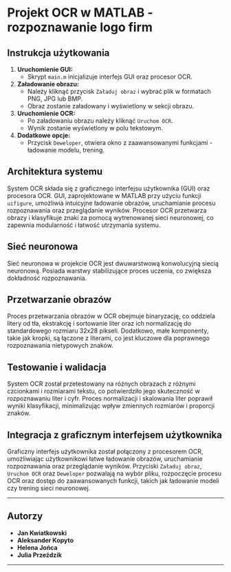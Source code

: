 # Projekt OCR w MATLAB - rozpoznawanie logo firm

## Instrukcja użytkowania

1. **Uruchomienie GUI:**
   - Skrypt `main.m` inicjalizuje interfejs GUI oraz procesor OCR.
2. **Załadowanie obrazu:**
   - Należy kliknąć przycisk `Załaduj obraz` i wybrać plik w formatach PNG, JPG lub BMP.
   - Obraz zostanie załadowany i wyświetlony w sekcji obrazu.
3. **Uruchomienie OCR:**
   - Po załadowaniu obrazu należy kliknąć `Uruchom OCR`.
   - Wynik zostanie wyświetlony w polu tekstowym.
4. **Dodatkowe opcje:**
   - Przycisk `Deweloper`, otwiera okno z zaawansowanymi funkcjami - ładowanie modelu, trening.

## Architektura systemu

System OCR składa się z graficznego interfejsu użytkownika (GUI) oraz procesora OCR. GUI, zaprojektowane w MATLAB przy użyciu funkcji `uifigure`, umożliwia intuicyjne ładowanie obrazów, uruchamianie procesu rozpoznawania oraz przeglądanie wyników. Procesor OCR przetwarza obrazy i klasyfikuje znaki za pomocą wytrenowanej sieci neuronowej, co zapewnia modularność i łatwość utrzymania systemu.

## Sieć neuronowa

Sieć neuronowa w projekcie OCR jest dwuwarstwową konwolucyjną siecią neuronową. Posiada warstwy stabilizujące proces uczenia, co zwiększa dokładność rozpoznawania.

## Przetwarzanie obrazów

Proces przetwarzania obrazów w OCR obejmuje binaryzację, co oddziela litery od tła, ekstrakcję i sortowanie liter oraz ich normalizację do standardowego rozmiaru 32x28 pikseli. Dodatkowo, małe komponenty, takie jak kropki, są łączone z literami, co jest kluczowe dla poprawnego rozpoznawania nietypowych znaków.

## Testowanie i walidacja

System OCR został przetestowany na różnych obrazach z różnymi czcionkami i rozmiarami tekstu, co potwierdziło jego skuteczność w rozpoznawaniu liter i cyfr. Proces normalizacji i skalowania liter poprawił wyniki klasyfikacji, minimalizując wpływ zmiennych rozmiarów i proporcji znaków.

## Integracja z graficznym interfejsem użytkownika

Graficzny interfejs użytkownika został połączony z procesorem OCR, umożliwiając użytkownikowi łatwe ładowanie obrazów, uruchamianie rozpoznawania oraz przeglądanie wyników. Przyciski `Załaduj obraz`, `Uruchom OCR` oraz `Deweloper` pozwalają na wybór pliku, rozpoczęcie procesu OCR oraz dostęp do zaawansowanych funkcji, takich jak ładowanie modeli czy trening sieci neuronowej.

---

## Autorzy

- **Jan Kwiatkowski** 
- **Aleksander Kopyto**
- **Helena Jońca**
- **Julia Przeździk** 

---


